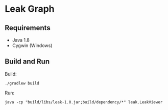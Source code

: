 # Leak Graph

## Requirements

- Java 1.8
- Cygwin (Windows)

## Build and Run

Build: 

    ./gradlew build

Run:
 
    java -cp "build/libs/leak-1.0.jar;build/dependency/*" leak.LeakViewer

